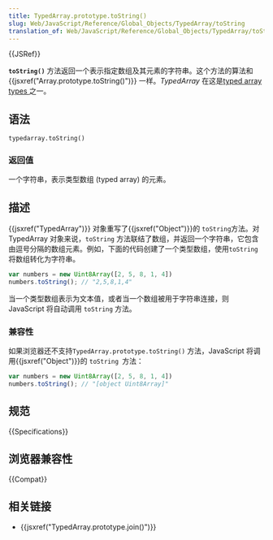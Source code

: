 ```yaml
---
title: TypedArray.prototype.toString()
slug: Web/JavaScript/Reference/Global_Objects/TypedArray/toString
translation_of: Web/JavaScript/Reference/Global_Objects/TypedArray/toString
---
```

{{JSRef}}

**`toString()`** 方法返回一个表示指定数组及其元素的字符串。这个方法的算法和 {{jsxref("Array.prototype.toString()")}} 一样。_TypedArray_ 在这是[typed array types ](/zh-CN/docs/Web/JavaScript/Reference/Global_Objects/TypedArray#TypedArray_objects)之一。

## 语法

```plain
typedarray.toString()
```

### 返回值

一个字符串，表示类型数组 (typed array) 的元素。

## 描述

{{jsxref("TypedArray")}} 对象重写了{{jsxref("Object")}}的 `toString`方法。对 TypedArray 对象来说，`toString` 方法联结了数组，并返回一个字符串，它包含由逗号分隔的数组元素。例如，下面的代码创建了一个类型数组，使用`toString` 将数组转化为字符串。

```js
var numbers = new Uint8Array([2, 5, 8, 1, 4])
numbers.toString(); // "2,5,8,1,4"
```

当一个类型数组表示为文本值，或者当一个数组被用于字符串连接，则 JavaScript 将自动调用 `toString` 方法。

### 兼容性

如果浏览器还不支持`TypedArray.prototype.toString()` 方法，JavaScript 将调用{{jsxref("Object")}}的 `toString `方法：

```js
var numbers = new Uint8Array([2, 5, 8, 1, 4])
numbers.toString(); // "[object Uint8Array]"
```

## 规范

{{Specifications}}

## 浏览器兼容性

{{Compat}}

## 相关链接

- {{jsxref("TypedArray.prototype.join()")}}

